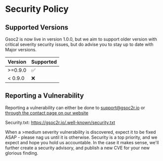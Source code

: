# Security Policy

## Supported Versions

Gsoc2 is now live in version 1.0.0, but we aim to support older version with critical severity security issues, but do advise you to stay up to date with Major versions. 

| Version | Supported          |
| ------- | ------------------ |
| >=0.9.0   | :white_check_mark: |
| < 0.9.0   | :x:                |

## Reporting a Vulnerability

Reporting a vulnerability can either be done to [support@gsoc2r.io](mailto:support@gsoc2r.io) or [through the contact page on our website](https://gsoc2r.io/contact)

Security.txt: https://gsoc2r.io/.well-known/security.txt

When a >medium severity vulnerability is discovered, expect it to be fixed ASAP - please nag us until it is otherwise. Security is a top priority, and we expect and hope you hold us accountable.
In the case it makes sense, we'll further create a security advisory, and publish a new CVE for your new glorious finding.
